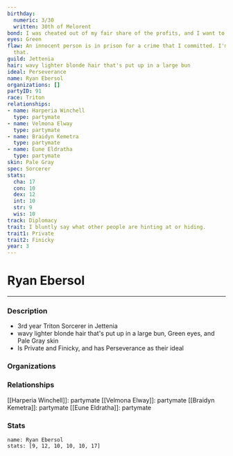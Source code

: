 ```yaml
---
birthday:
  numeric: 3/30
  written: 30th of Melorent
bond: I was cheated out of my fair share of the profits, and I want to get my due.
eyes: Green
flaw: An innocent person is in prison for a crime that I committed. I'm okay with
  that.
guild: Jettenia
hair: wavy lighter blonde hair that's put up in a large bun
ideal: Perseverance
name: Ryan Ebersol
organizations: []
partyID: 91
race: Triton
relationships:
- name: Harperia Winchell
  type: partymate
- name: Velmona Elway
  type: partymate
- name: Braidyn Kemetra
  type: partymate
- name: Eune Eldratha
  type: partymate
skin: Pale Gray
spec: Sorcerer
stats:
  cha: 17
  con: 10
  dex: 12
  int: 10
  str: 9
  wis: 10
track: Diplomacy
trait: I bluntly say what other people are hinting at or hiding.
trait1: Private
trait2: Finicky
year: 3
---
```

# Ryan Ebersol
---
### Description
- 3rd year Triton Sorcerer in Jettenia
- wavy lighter blonde hair that's put up in a large bun, Green eyes, and Pale Gray skin
- Is Private and Finicky, and has Perseverance as their ideal

### Organizations
### Relationships
[[Harperia Winchell]]: partymate
[[Velmona Elway]]: partymate
[[Braidyn Kemetra]]: partymate
[[Eune Eldratha]]: partymate
### Stats
```statblock
name: Ryan Ebersol
stats: [9, 12, 10, 10, 10, 17]
```